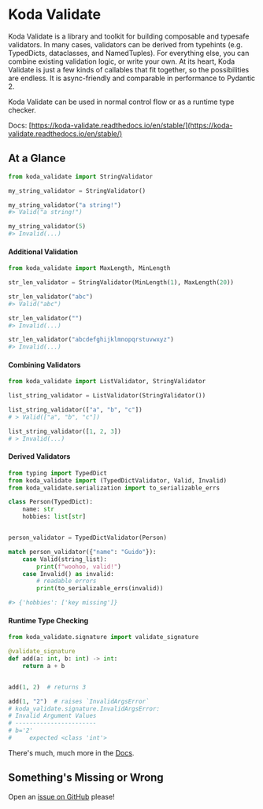 # Koda Validate

Koda Validate is a library and toolkit for building composable and typesafe validators. In many cases,
validators can be derived from typehints (e.g. TypedDicts, dataclasses, and NamedTuples). For everything else, you can 
combine existing validation logic, or write your own. At its heart, Koda Validate is just a few kinds of
callables that fit together, so the possibilities are endless. It is async-friendly and comparable in performance to Pydantic 2.

Koda Validate can be used in normal control flow or as a runtime type checker.

Docs: [https://koda-validate.readthedocs.io/en/stable/](https://koda-validate.readthedocs.io/en/stable/)

## At a Glance

```python
from koda_validate import StringValidator

my_string_validator = StringValidator()

my_string_validator("a string!")
#> Valid("a string!")

my_string_validator(5)
#> Invalid(...)
```

#### Additional Validation
```python
from koda_validate import MaxLength, MinLength

str_len_validator = StringValidator(MinLength(1), MaxLength(20))

str_len_validator("abc")
#> Valid("abc")

str_len_validator("")
#> Invalid(...)

str_len_validator("abcdefghijklmnopqrstuvwxyz")
#> Invalid(...)
```

#### Combining Validators

```python
from koda_validate import ListValidator, StringValidator

list_string_validator = ListValidator(StringValidator())

list_string_validator(["a", "b", "c"])
# > Valid(["a", "b", "c"])

list_string_validator([1, 2, 3])
# > Invalid(...)
```

#### Derived Validators

```python
from typing import TypedDict
from koda_validate import (TypedDictValidator, Valid, Invalid)
from koda_validate.serialization import to_serializable_errs

class Person(TypedDict):
    name: str
    hobbies: list[str]


person_validator = TypedDictValidator(Person)

match person_validator({"name": "Guido"}):
    case Valid(string_list):
        print(f"woohoo, valid!")
    case Invalid() as invalid:
        # readable errors
        print(to_serializable_errs(invalid))

#> {'hobbies': ['key missing']}
```

#### Runtime Type Checking

```python
from koda_validate.signature import validate_signature

@validate_signature
def add(a: int, b: int) -> int:
    return a + b


add(1, 2)  # returns 3

add(1, "2")  # raises `InvalidArgsError`
# koda_validate.signature.InvalidArgsError:
# Invalid Argument Values
# -----------------------
# b='2'
#     expected <class 'int'>
```

There's much, much more in the [Docs](https://koda-validate.readthedocs.io/en/stable/).


## Something's Missing or Wrong 
Open an [issue on GitHub](https://github.com/keithasaurus/koda-validate/issues) please!
